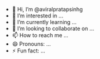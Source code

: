 - 👋 Hi, I’m @aviralpratapsinhg
- 👀 I’m interested in ...
- 🌱 I’m currently learning ...
- 💞️ I’m looking to collaborate on ...
- 📫 How to reach me ...
- 😄 Pronouns: ...
- ⚡ Fun fact: ...

<!---
aviralpratapsinhg/aviralpratapsinhg is a ✨ special ✨ repository because its `README.md` (this file) appears on your GitHub profile.
You can click the Preview link to take a look at your changes.
--->
